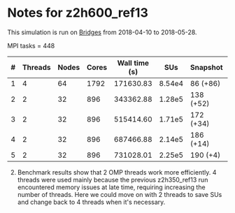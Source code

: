 # Notes for z2h600_ref13

This simulation is run on [Bridges](https://www.psc.edu/bridges) from 2018-04-10 to 2018-05-28.

MPI tasks = 448

|  #  | Threads | Nodes | Cores | Wall time (s) |  SUs   | Snapshot  | Time |  z   |
| --- | ------- | ----- | ----- | ------------- | ------ | --------- | ---- | ---- |
| 1   | 4       | 64    | 1792  | 171630.83     | 8.54e4 | 86 (+86)  | 0.19 | 4.16 |
| 2   | 2       | 32    | 896   | 343362.88     | 1.28e5 | 138 (+52) | 0.25 | 3.03 |
| 3   | 2       | 32    | 896   | 515414.60     | 1.71e5 | 172 (+34) | 0.30 | 2.36 |
| 4   | 2       | 32    | 896   | 687466.88     | 2.14e5 | 186 (+14) | 0.33 | 2.06 |
| 5   | 2       | 32    | 896   | 731028.01     | 2.25e5 | 190 (+4)  | 0.33 | 1.99 |

2. Benchmark results show that 2 OMP threads work more efficiently. 4 threads were used mainly because the previous z2h350_ref13 run encountered memory issues at late time, requiring increasing the number of threads. Here we could move on with 2 threads to save SUs and change back to 4 threads when it's necessary.
